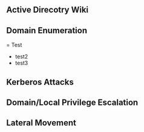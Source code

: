 ## Active Direcotry Wiki

## Domain Enumeration 
= Test
  - test2 
  - test3

## Kerberos Attacks 

## Domain/Local Privilege Escalation

## Lateral Movement
